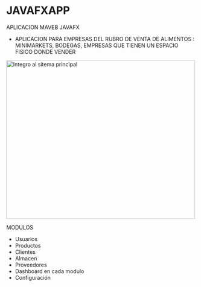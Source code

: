 # JAVAFXAPP

APLICACION MAVEB JAVAFX 
- APLICACION PARA EMPRESAS DEL RUBRO DE VENTA DE ALIMENTOS : MINIMARKETS, BODEGAS, EMPRESAS QUE TIENEN UN ESPACIO FISICO DONDE VENDER

<img alt="Integro al sitema principal" height="420" src="..\AppDesktop-Bodega\src\main\resources\com\sfc\appdesktopbodega\Images\VistaLogin.PNG" title="Session System" width="500"/>

MODULOS
- Usuarios 
- Productos
- Clientes
- Almacen
- Proveedores
- Dashboard en cada modulo 
- Configuración

